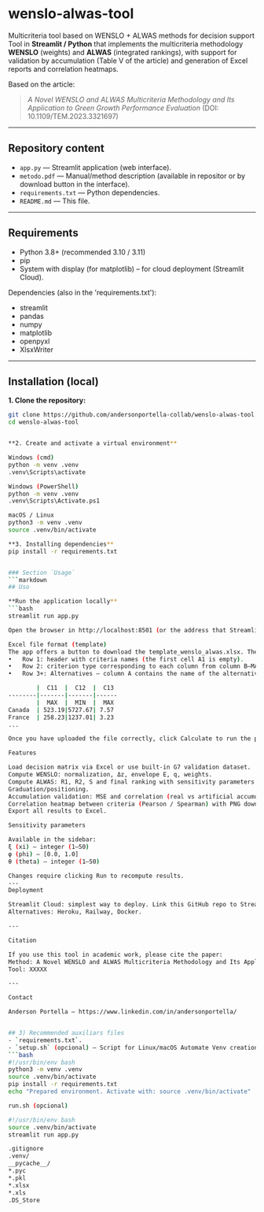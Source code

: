 # wenslo-alwas-tool
Multicriteria tool based on WENSLO + ALWAS methods for decision support
Tool in **Streamlit / Python** that implements the multicriteria methodology **WENSLO** (weights) and **ALWAS** (integrated rankings), with support for validation by accumulation (Table V of the article) and generation of Excel reports and correlation heatmaps.

Based on the article:
> *A Novel WENSLO and ALWAS Multicriteria Methodology and Its Application to Green Growth Performance Evaluation* (DOI: 10.1109/TEM.2023.3321697)

---

## Repository content
- `app.py` — Streamlit application (web interface).
- `metodo.pdf` — Manual/method description (available in repositor or by download button in the interface).
- `requirements.txt` — Python dependencies.
- `README.md` — This file.

---

## Requirements
- Python 3.8+ (recommended 3.10 / 3.11)
- pip
- System with display (for matplotlib) – for cloud deployment (Streamlit Cloud).

Dependencies (also in the 'requirements.txt'):
- streamlit
- pandas
- numpy
- matplotlib
- openpyxl
- XlsxWriter

---

## Installation (local)

**1. Clone the repository:**
```bash
git clone https://github.com/andersonportella-collab/wenslo-alwas-tool.git
cd wenslo-alwas-tool


**2. Create and activate a virtual environment**

Windows (cmd)
python -m venv .venv
.venv\Scripts\activate

Windows (PowerShell)
python -m venv .venv
.venv\Scripts\Activate.ps1

macOS / Linux
python3 -m venv .venv
source .venv/bin/activate

**3. Installing dependencies**
pip install -r requirements.txt


### Section `Usage`
```markdown
## Uso

**Run the application locally**
```bash
streamlit run app.py

Open the browser in http://localhost:8501 (or the address that Streamlit indicates).

Excel file format (template)
The app offers a button to download the template_wenslo_alwas.xlsx. The format expected by the upload is:
•	Row 1: header with criteria names (the first cell A1 is empty).
•	Row 2: criterion type corresponding to each column from column B—MAX or MIN values only.
•	Row 3+: Alternatives — column A contains the name of the alternative (e.g., Canada), the following columns contain numeric values.

        |  C11  |  C12  |  C13
--------|-------|-------|------
        |  MAX  |  MIN  |  MAX
Canada  | 523.19|5727.67| 7.57
France  | 258.23|1237.01| 3.23
...

Once you have uploaded the file correctly, click Calculate to run the process

Features

Load decision matrix via Excel or use built-in G7 validation dataset.
Compute WENSLO: normalization, Δz, envelope E, q, weights.
Compute ALWAS: R1, R2, S and final ranking with sensitivity parameters.
Graduation/positioning.
Accumulation validation: MSE and correlation (real vs artificial accumulation).
Correlation heatmap between criteria (Pearson / Spearman) with PNG download.
Export all results to Excel.

Sensitivity parameters

Available in the sidebar:
ξ (xi) — integer (1–50)
φ (phi) — [0.0, 1.0]
θ (theta) — integer (1–50)

Changes require clicking Run to recompute results.
---
Deployment

Streamlit Cloud: simplest way to deploy. Link this GitHub repo to Streamlit Cloud and the app will run online.
Alternatives: Heroku, Railway, Docker.

---

Citation

If you use this tool in academic work, please cite the paper:
Method: A Novel WENSLO and ALWAS Multicriteria Methodology and Its Application to Green Growth Performance Evaluation (IEEE Transactions on Engineering Management, 2023).
Tool: XXXXX

---

Contact

Anderson Portella — https://www.linkedin.com/in/andersonportella/


## 3) Recommended auxiliars files
- `requirements.txt`.
- `setup.sh` (opcional) — Script for Linux/macOS Automate Venv creation and installation:
```bash
#!/usr/bin/env bash
python3 -m venv .venv
source .venv/bin/activate
pip install -r requirements.txt
echo "Prepared environment. Activate with: source .venv/bin/activate"

run.sh (opcional)

#!/usr/bin/env bash
source .venv/bin/activate
streamlit run app.py

.gitignore
.venv/
__pycache__/
*.pyc
*.pkl
*.xlsx
*.xls
.DS_Store


